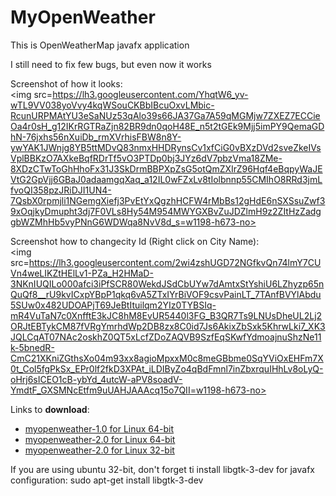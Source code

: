 # MyOpenWeather
This is OpenWeatherMap javafx application

I still need to fix few bugs, but even now it works

Screenshot of how it looks:</br>
<img src=https://lh3.googleusercontent.com/YhqtW6_yv-wTL9VV038yoVvy4kqWSouCKBbIBcuOxvLMbic-RcunURPMAtYU3eSaNUz53qAlo39s66JA37Ga7A59qMGMjw7ZXEZ7ECCieOa4r0sH_g12IKrRGTRaZjn82BR9dn0qoH48E_n5t2tGEk9Mjj5imPY9QemaGDhN-76jxhs56nXuiDb_rmXVrhisFBW8n8Y-ywYAK1JWnjg8YB5ttMDvQ83nmxHHDRynsCv1xfCiG0vBXzDVd2sveZkeIVsVplBBKzO7AXkeBqfRDrTf5vO3PTDp0bj3JYz6dV7pbzVma18ZMe-8XDzCTwToGhHhoFx31J3SkDrmBBPXpZsG5otQmZXIrZ96Hqf4eBqpyWaJEVtG2GpVjj6GBaJ0adaamgqXaq_a12IL0wFZxLv8tIolbnnp55CMIhO8RRd3jmLfvoQI358pzJRiDJI1UN4-7QsbX0rpmjli1NGemgXiefj3PvEtYxQgzhHCFW4rMbBs12gHdE6nSXSsuZwf39xOqjkyDmupht3dj7F0VLs8Hy54M954MWYGXBvZuJDZlmH9z2ZItHzZadggbWZMhHb5vyPNnG6WDWqa8NvV8d_s=w1198-h673-no></br>

Screenshot how to changecity Id (Right click on City Name):</br>
<img src=https://lh3.googleusercontent.com/2wi4zshUGD72NGfkvQn74lmY7CUVn4weLIKZtHElLv1-PZa_H2HMaD-3NKnIUQILo000afci3iPfSCR80WekdJSdCbUYw7dAmtxStYshiU6LZhyzp65nQuQf8__rU9kvICxpYBpP1qkq6vA5ZTxIYrBiVOF9csvPainLT_7TAnfBVYlAbdu5SUw0x482UDOAPjT69JeBtItuilqm2YIz0TYBSIq-mR4VuTaN7c0XnfftE3kJC8hM8EvUR5440l3FG_B3QR7Ts9LNUsDheUL2Lj2ORJtEBTykCM87fVRgYmrhdWp2DB8zx8C0id7Js6AkixZbSxk5KhrwLki7_XK3JQLCqAT07NAc2oskhZ0QT5xLcfZDoZAQVB9SzfEqSKwfYdmoajnuShzNe11k-5bnedR-CmC21XKniZGthsXo04m93xx8agioMpxxM0c8meGBbme0SqYViOxEHFm7X0t_Col5fgPkSx_EPr0lf2fkD3XPAt_iLDIByZo4qBdFmnl7inZbxrquIHhLv8oLyQ-oHrj6sICEO1cB-ybYd_4utcW-aPV8soadV-YmdtF_GXSMNcEtfm9uUAHJAAAcq15o7QII=w1198-h673-no></br>

Links to <strong>download</strong>:
<ul>
  <li><a href=https://www.dropbox.com/s/s0y30qz8tqbhs56/myopenweather-1.0-amd64.deb?dl=0 target="_blank">myopenweather-1.0 for Linux 64-bit</a></li>
  <li><a href="https://www.dropbox.com/s/ul6lw1c7om2e52n/myopenweather-2.0x64.deb?dl=0" target="_blank">myopenweather-2.0 for Linux 64-bit</a></li>
  <li><a href="https://www.dropbox.com/s/d963nqpibz3vq95/myopenweather-2.0-i386.deb?dl=0" target="_blank">myopenweather-2.0 for Linux 32-bit</a></li>
</ul>
If you are using ubuntu 32-bit, don't forget ti install libgtk-3-dev for javafx configuration:
        sudo apt-get install libgtk-3-dev


